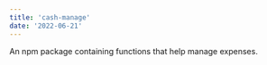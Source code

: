 ```yaml
---
title: 'cash-manage'
date: '2022-06-21'
---
```


An npm package containing functions that help manage expenses.